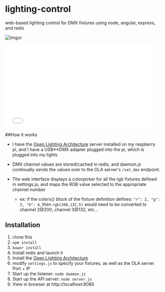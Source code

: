 # lighting-control
web-based lighting control for DMX fixtures using node, angular, express, and redis


![Imgur](http://i.imgur.com/kv9XzDx.gif)
<iframe src="//giphy.com/embed/xT1XGQmI777rApdcg8" width="480" height="270" frameBorder="0" class="giphy-embed" allowFullScreen></iframe>

##How it works
* I have the [Open Lighting Architecture](https://www.openlighting.org/ola/) server installed on my raspberry pi, and I have a USB<->DMX adapter plugged into the pi, which is plugged into my lights

* DMX channel values are stored/cached in redis, and daemon.js continually sends the values over to the OLA server's `/set_dmx` endpoint.

* The web interface displays a colorpicker for all the rgb fixtures defined in settings.js, and maps the RGB value selected to the appropriate channel number 

  * ex: if the colors{} block of the fixture definition defines: `"r": 2, "g": 3, "b": 4`, then  `rgb(200,132,5)` would need to be converted to channel 2@200, channel 3@132, etc...


## Installation
1. clone this
2. `npm install`
3. `bower install`
4. Install redis and launch it
5. Install the [Open Lighting Architecture](https://www.openlighting.org/ola/getting-started/)
6. modify `settings.js` to specify your fixtures, as well as the OLA server Port + IP
7. Start up the listener: `node daemon.js` 
5. Start up the API server: `node server.js`
6. View in browser at http://localhost:8080
